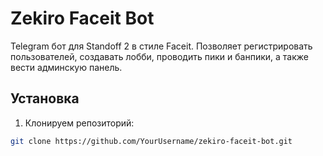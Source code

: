 # Zekiro Faceit Bot

Telegram бот для Standoff 2 в стиле Faceit. Позволяет регистрировать пользователей, создавать лобби, проводить пики и банпики, а также вести админскую панель.

## Установка

1. Клонируем репозиторий:

```bash
git clone https://github.com/YourUsername/zekiro-faceit-bot.git